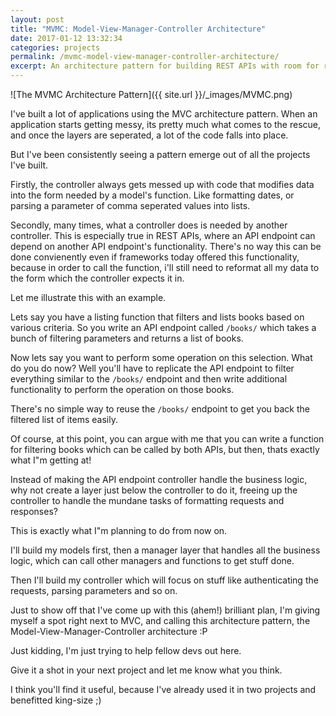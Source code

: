 ```yaml
---
layout: post
title: "MVMC: Model-View-Manager-Controller Architecture"
date: 2017-01-12 13:32:34
categories: projects
permalink: /mvmc-model-view-manager-controller-architecture/
excerpt: An architecture pattern for building REST APIs with room for reusable business-logic
---
```


![The MVMC Architecture Pattern]({{ site.url }}/_images/MVMC.png)

I've built a lot of applications using the MVC architecture pattern. When an application starts getting messy, its pretty much what comes to the rescue, and once the layers are seperated, a lot of the code falls into place.

But I've been consistently seeing a pattern emerge out of all the projects I've built.

Firstly, the controller always gets messed up with code that modifies data into the form needed by a model's function. Like formatting dates, or parsing a parameter of comma seperated values into lists.

Secondly, many times, what a controller does is needed by another controller. This is especially true in REST APIs, where an API endpoint can depend on another API endpoint's functionality. There's no way this can be done convienently even if frameworks today offered this functionality, because in order to call the function, i'll still need to reformat all my data to the form which the controller expects it in.

Let me illustrate this with an example.

Lets say you have a listing function that filters and lists books based on various criteria. So you write an API endpoint called `/books/` which takes a bunch of filtering parameters and returns a list of books.

Now lets say you want to perform some operation on this selection. What do you do now? Well you'll have to replicate the API endpoint to filter everything similar to the `/books/` endpoint and then write additional functionality to perform the operation on those books.

There's no simple way to reuse the `/books/` endpoint to get you back the filtered list of items easily.

Of course, at this point, you can argue with me that you can write a function for filtering books which can be called by both APIs, but then, thats exactly what I"m getting at!

Instead of making the API endpoint controller handle the business logic, why not create a layer just below the controller to do it, freeing up the controller to handle the mundane tasks of formatting requests and responses?

This is exactly what I"m planning to do from now on. 

I'll build my models first, then a manager layer that handles all the business logic, which can call other managers and functions to get stuff done.

Then I'll build my controller which will focus on stuff like authenticating the requests, parsing parameters and so on.

Just to show off that I've come up with this (ahem!) brilliant plan, I'm giving myself a spot right next to MVC, and calling this architecture pattern, the Model-View-Manager-Controller architecture :P

Just kidding, I'm just trying to help fellow devs out here.

Give it a shot in your next project and let me know what you think.

I think you'll find it useful, because I've already used it in two projects and benefitted king-size ;)
